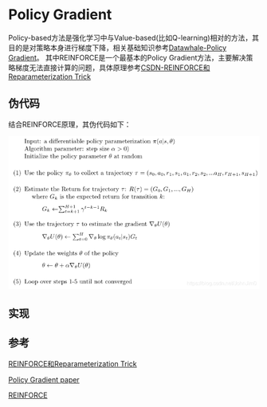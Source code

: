 # Policy Gradient


Policy-based方法是强化学习中与Value-based(比如Q-learning)相对的方法，其目的是对策略本身进行梯度下降，相关基础知识参考[Datawhale-Policy Gradient](https://datawhalechina.github.io/leedeeprl-notes/#/chapter4/chapter4)。
其中REINFORCE是一个最基本的Policy Gradient方法，主要解决策略梯度无法直接计算的问题，具体原理参考[CSDN-REINFORCE和Reparameterization Trick](https://blog.csdn.net/JohnJim0/article/details/110230703)

## 伪代码

结合REINFORCE原理，其伪代码如下：

![img](assets/watermark,type_ZmFuZ3poZW5naGVpdGk,shadow_10,text_aHR0cHM6Ly9ibG9nLmNzZG4ubmV0L0pvaG5KaW0w,size_16,color_FFFFFF,t_70-20210428001336032.png)

## 实现



## 参考

[REINFORCE和Reparameterization Trick](https://blog.csdn.net/JohnJim0/article/details/110230703)

[Policy Gradient paper](https://papers.nips.cc/paper/1713-policy-gradient-methods-for-reinforcement-learning-with-function-approximation.pdf)

[REINFORCE](https://towardsdatascience.com/policy-gradient-methods-104c783251e0)